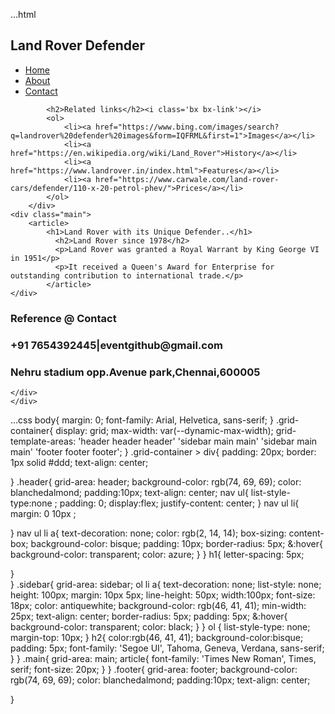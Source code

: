 ...html
    <!DOCTYPE html>
<html lang="en">
<head>
    <meta charset="UTF-8">
    <meta name="viewport" content="width=device-width, initial-scale=1.0">
    <title>Document</title>
    <link rel="stylesheet" href="style2.css">
    <link href='https://unpkg.com/boxicons@2.1.4/css/boxicons.min.css' rel='stylesheet'>
    </head>
<body>
    
 <div class="grid-container">  
    <div class="header">
        <nav>
            <h1>Land Rover Defender</h1>
            <ul>
                <li><a href="#">Home</a></li>
                <li><a href="#">About</a></li>
                <li><a href="#">Contact</a></li>
            </ul>
        </nav>
    </div>
    <div class="sidebar">
       
            <h2>Related links</h2><i class='bx bx-link'></i>
            <ol>
                <li><a href="https://www.bing.com/images/search?q=landrover%20defender%20images&form=IQFRML&first=1">Images</a></li>
                <li><a href="https://en.wikipedia.org/wiki/Land_Rover">History</a></li>
                <li><a href="https://www.landrover.in/index.html">Features</a></li>
                <li><a href="https://www.carwale.com/land-rover-cars/defender/110-x-20-petrol-phev/">Prices</a></li>
            </ol>
        </div>
    <div class="main">
        <article>
            <h1>Land Rover with its Unique Defender..</h1>
              <h2>Land Rover since 1978</h2>
              <p>Land Rover was granted a Royal Warrant by King George VI in 1951</p>
              <p>It received a Queen's Award for Enterprise for outstanding contribution to international trade.</p>
            </article>
    </div>
    
   <div class="footer">
        <h3>Reference @ Contact</h3>
        <h3>+91 7654392445|eventgithub@gmail.com</h3>
        <h3>Nehru stadium opp.Avenue park,Chennai,600005</h3>
    
    </div>
    </div>
</body>
</html>


...css
    body{
    margin: 0;
    font-family: Arial, Helvetica, sans-serif;
}
.grid-container{
    display: grid;
    max-width: var(--dynamic-max-width);
    grid-template-areas: 
    'header header header'
    'sidebar main main'
    'sidebar main main'
    'footer footer footer';
}
.grid-container > div{
    padding: 20px;
    border: 1px solid #ddd;
    text-align: center;

}
.header{
    grid-area: header;
    background-color: rgb(74, 69, 69);
    color: blanchedalmond;
    padding:10px;
    text-align: center;
    nav ul{
        list-style-type:none ;
        padding: 0;
        display:flex;
        justify-content: center;
   }
   nav ul li{
       margin: 0 10px ;
       
   }
   nav ul li a{
       text-decoration: none;
       color: rgb(2, 14, 14);
       box-sizing: content-box;
       background-color: bisque;
       padding: 10px;
       border-radius: 5px;
       &:hover{
           background-color: transparent;
           color: azure;
       }
   }
   h1{
    letter-spacing: 5px;
    
}   
}
.sidebar{
    grid-area: sidebar;
    ol li a{
        text-decoration: none;
        list-style: none;
        height: 100px;
        margin: 10px 5px;
        line-height: 50px;
        width:100px;
        font-size: 18px;
        color: antiquewhite;
        background-color: rgb(46, 41, 41);
        min-width: 25px;
        text-align: center;
        border-radius: 5px;
        padding: 5px;
        &:hover{
            background-color: transparent;
            color: black;
        }
    }
     ol {
        list-style-type: none;
        margin-top: 10px;
    }
    h2{
       color:rgb(46, 41, 41);
       background-color:bisque;
       padding: 5px;
       font-family: 'Segoe UI', Tahoma, Geneva, Verdana, sans-serif;
    }
}
.main{
    grid-area: main;
    article{
        font-family: 'Times New Roman', Times, serif;
        font-size:  20px;
    }
}
.footer{
    grid-area: footer;
    background-color: rgb(74, 69, 69);
    color: blanchedalmond;
    padding:10px;
    text-align: center;

}
